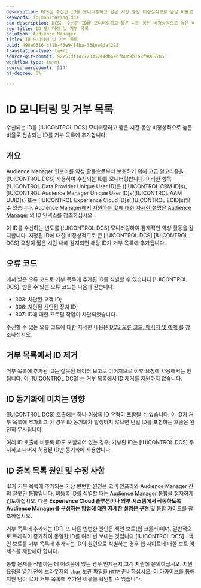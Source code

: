 ```yaml
---
description: DCS는 수신한 ID를 모니터링하고 짧은 시간 동안 비정상적으로 높은 비율로 전송되는 ID를 거부 목록에 추가합니다.
keywords: id;monitoring;dcs
seo-description: DCS는 수신한 ID를 모니터링하고 짧은 시간 동안 비정상적으로 높은 비율로 전송되는 ID를 거부 목록에 추가합니다.
seo-title: ID 모니터링 및 거부 목록
solution: Audience Manager
title: ID 모니터링 및 거부 목록
uuid: 498e0316-cf1b-43e9-88ba-338ee0daf225
translation-type: tm+mt
source-git-commit: 92751df14777335744db69bfb0c9b7b2f9088785
workflow-type: tm+mt
source-wordcount: '514'
ht-degree: 0%

---
```



# ID 모니터링 및 거부 목록

수신되는 ID를 [!UICONTROL DCS] 모니터링하고 짧은 시간 동안 비정상적으로 높은 비율로 전송되는 ID를 거부 목록에 추가합니다.

## 개요

Audience Manager 인프라를 악성 활동으로부터 보호하기 위해 고급 알고리즘을 [!UICONTROL DCS] 사용하여 수신되는 ID를 모니터링합니다. 이러한 항목 [!UICONTROL Data Provider Unique User ID]은 ([!UICONTROL CRM ID]s), [!UICONTROL Audience Manager Unique User ID]s([!UICONTROL AAM UUID]s) 또는 [!UICONTROL Experience Cloud ID]s([!UICONTROL ECID]s)일 수 있습니다. Audience [Manager에서 지원하는 ID에 대한 자세한 설명은 Audience Manager](../../../reference/ids-in-aam.md) 의 ID 인덱스를 참조하십시오.

이 ID를 수신하는 빈도를 [!UICONTROL DCS] 모니터링하여 잠재적인 악성 활동을 감지합니다. 지정된 ID에 대한 비정상적으로 큰 [!UICONTROL DCS] [!UICONTROL DCS] 요청이 짧은 시간 내에 감지되면 해당 ID가 거부 목록에 추가됩니다.

## 오류 코드

에서 받은 오류 코드로 거부 목록에 추가된 ID를 식별할 수 있습니다 [!UICONTROL DCS]. 받을 수 있는 오류 코드는 다음과 같습니다.

* 303: 차단된 고객 ID;
* 306: 차단된 선언된 장치 ID;
* 307: ID에 대한 프로필 작업이 차단되었습니다.

수신할 수 있는 오류 코드에 대한 자세한 내용은 [DCS 오류 코드, 메시지 및 예제](dcs-error-codes.md) 를 참조하십시오.

## 거부 목록에서 ID 제거

거부 목록에 추가된 ID는 잘못된 데이터 보고로 이어지므로 이후 요청에 사용해서는 안 됩니다. 이 [!UICONTROL DCS] 는 거부 목록에서 ID 제거를 지원하지 않습니다.

## ID 동기화에 미치는 영향

[!UICONTROL DCS] 호출에는 하나 이상의 ID 유형이 포함될 수 있습니다. 이 ID가 거부 목록에 추가되고 이 경우 ID 동기화가 발생하지 않으면 단일 ID를 포함하는 호출은 완전히 무시됩니다.

여러 ID 호출에 비등록 ID도 포함되어 있는 경우, 거부된 ID는 [!UICONTROL DCS] 무시하고 나머지 허용된 ID만 동기화에 사용합니다.

## ID 중복 목록 원인 및 수정 사항

ID가 거부 목록에 추가되는 가장 빈번한 원인은 고객 인프라와 Audience Manager 간의 잘못된 통합입니다. 비등록 ID를 식별할 때는 Audience Manager 통합을 철저하게 검토하십시오. 다른 **Experience Cloud 솔루션이나 외부 시스템에서 작동하도록 Audience Manager를 구성하는 방법에 대한 자세한 설명은 구현 및** 통합 가이드를 참조하십시오.

거부 목록에 추가되는 ID의 또 다른 빈번한 원인은 색인 보트(웹 크롤러)이며, 일반적으로 트래픽이 증가하여 동일한 ID를 여러 번 보내는 것입니다 [!UICONTROL DCS] . 색인 보트를 거부 목록에 추가되는 ID의 원인으로 식별하는 경우 웹 사이트에 대한 보트 액세스를 제한해야 합니다.

통합 문제를 식별하는 데 어려움이 있는 경우 언제든지 고객 지원에 문의하십시오. 지원 요청을 열기 전에 브라우저의 `.har` 보관 파일을 `HTTP` 준비하십시오. 이 아카이브를 통해 지원 팀이 ID가 거부 목록에 추가된 이유를 확인할 수 있습니다.